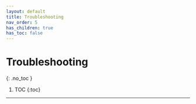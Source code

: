 ```yaml
---
layout: default
title: Troubleshooting
nav_order: 5
has_children: true
has_toc: false
---
```


# Troubleshooting
{: .no_toc }

1. TOC
{:toc}
---

